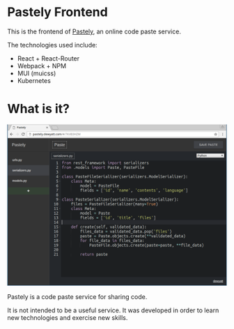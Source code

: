 # Pastely Frontend

This is the frontend of [Pastely](http://dewyatt.pastely.com), an online code paste service.

The technologies used include:
* React + React-Router
* Webpack + NPM
* MUI (muicss)
* Kubernetes

# What is it?

![Screenshot](https://raw.githubusercontent.com/dewyatt/pastely-frontend/gh-pages/media/screenshot.png)

Pastely is a code paste service for sharing code.

It is not intended to be a useful service. It was developed in order to learn new technologies and exercise new skills.
